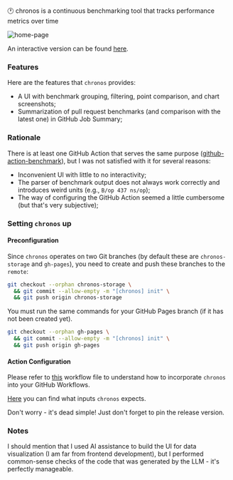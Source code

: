 🕐 chronos is a continuous benchmarking tool that tracks performance metrics over time

![home-page](https://github.com/user-attachments/assets/558414f4-5a4b-44bd-b0fd-6f38126aba99)

An interactive version can be found [here](https://dkharms.github.io/chronos).

### Features

Here are the features that `chronos` provides:
- A UI with benchmark grouping, filtering, point comparison, and chart screenshots;
- Summarization of pull request benchmarks (and comparison with the latest one) in GitHub Job Summary;

### Rationale

There is at least one GitHub Action that serves the same purpose ([github-action-benchmark](https://github.com/benchmark-action/github-action-benchmark)),
but I was not satisfied with it for several reasons:

- Inconvenient UI with little to no interactivity;
- The parser of benchmark output does not always work correctly and introduces weird units (e.g., `B/op 437 ns/op`);
- The way of configuring the GitHub Action seemed a little cumbersome (but that's very subjective);

### Setting `chronos` up

#### Preconfiguration

Since `chronos` operates on two Git branches (by default these are `chronos-storage` and `gh-pages`),
you need to create and push these branches to the `remote`:

```bash
git checkout --orphan chronos-storage \
  && git commit --allow-empty -m "[chronos] init" \
  && git push origin chronos-storage
```

You must run the same commands for your GitHub Pages branch (if it has not been created yet).

```bash
git checkout --orphan gh-pages \
  && git commit --allow-empty -m "[chronos] init" \
  && git push origin gh-pages
```

#### Action Configuration

Please refer to [this](https://github.com/dkharms/chronos/blob/main/.github/workflows/chronos.yml)
workflow file to understand how to incorporate `chronos` into your GitHub Workflows.

[Here](https://github.com/dkharms/chronos/blob/main/action.yml) you can find what inputs `chronos` expects.

Don't worry - it's dead simple! Just don't forget to pin the release version.

### Notes

I should mention that I used AI assistance to build the UI for data visualization (I am far from frontend development),
but I performed common-sense checks of the code that was generated by the LLM - it's perfectly manageable.
